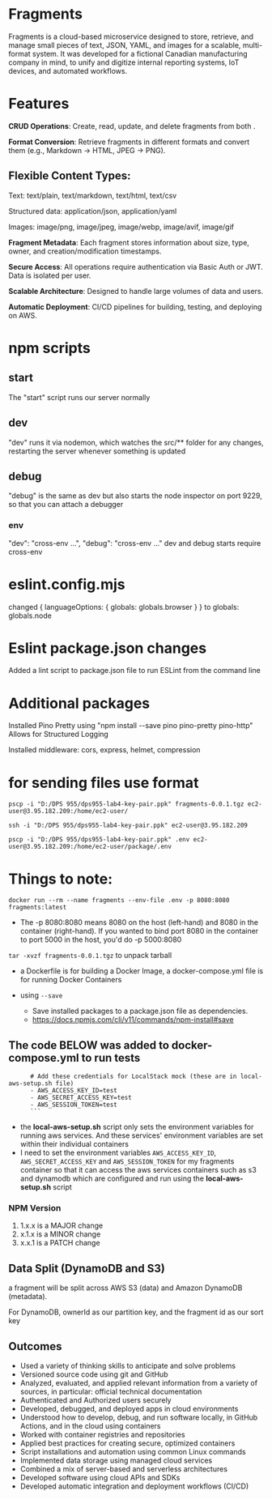 # Fragments

Fragments is a cloud-based microservice designed to store, retrieve, and manage small pieces of text, JSON, YAML, and images for a scalable, multi-format system. It was developed for a fictional Canadian manufacturing company in mind, to unify and digitize internal reporting systems, IoT devices, and automated workflows.

# Features

**CRUD Operations**: Create, read, update, and delete fragments from both .

**Format Conversion**: Retrieve fragments in different formats and convert them (e.g., Markdown → HTML, JPEG → PNG).

## Flexible Content Types:

Text: text/plain, text/markdown, text/html, text/csv

Structured data: application/json, application/yaml

Images: image/png, image/jpeg, image/webp, image/avif, image/gif

**Fragment Metadata**: Each fragment stores information about size, type, owner, and creation/modification timestamps.

**Secure Access**: All operations require authentication via Basic Auth or JWT. Data is isolated per user.

**Scalable Architecture**: Designed to handle large volumes of data and users.

**Automatic Deployment**: CI/CD pipelines for building, testing, and deploying on AWS.


# npm scripts

## start

The "start" script runs our server normally

## dev

"dev" runs it via nodemon, which watches the src/\*\* folder for any changes, restarting the server whenever something is updated

## debug

"debug" is the same as dev but also starts the node inspector on port 9229, so that you can attach a debugger

### env

"dev": "cross-env ...",
"debug": "cross-env ..."
dev and debug starts require cross-env

# eslint.config.mjs

changed { languageOptions: { globals: globals.browser } } to globals: globals.node

# Eslint package.json changes

Added a lint script to package.json file to run ESLint from the command line

# Additional packages

Installed Pino Pretty using "npm install --save pino pino-pretty pino-http"
Allows for Structured Logging

Installed middleware: cors, express, helmet, compression

# for sending files use format

`pscp -i "D:/DPS 955/dps955-lab4-key-pair.ppk" fragments-0.0.1.tgz ec2-user@3.95.182.209:/home/ec2-user/`

`ssh -i "D:/DPS 955/dps955-lab4-key-pair.ppk" ec2-user@3.95.182.209`

`pscp -i "D:/DPS 955/dps955-lab4-key-pair.ppk" .env ec2-user@3.95.182.209:/home/ec2-user/package/.env`

# Things to note:

`docker run --rm --name fragments --env-file .env -p 8080:8080 fragments:latest`

- The -p 8080:8080 means 8080 on the host (left-hand) and 8080 in the container (right-hand). If you wanted to bind port 8080 in the container to port 5000 in the host, you'd do -p 5000:8080

`tar -xvzf fragments-0.0.1.tgz` to unpack tarball

- a Dockerfile is for building a Docker Image, a docker-compose.yml file is for running Docker Containers

- using `--save`

  - Save installed packages to a package.json file as dependencies.
  - https://docs.npmjs.com/cli/v11/commands/npm-install#save

## The code BELOW was added to docker-compose.yml to run tests

````
      # Add these credentials for LocalStack mock (these are in local-aws-setup.sh file)
      - AWS_ACCESS_KEY_ID=test
      - AWS_SECRET_ACCESS_KEY=test
      - AWS_SESSION_TOKEN=test
      ```
````

- the **local-aws-setup.sh** script only sets the environment variables for running aws services. And these services' environment variables are set within their individual containers
- I need to set the environment variables `AWS_ACCESS_KEY_ID`, `AWS_SECRET_ACCESS_KEY` and `AWS_SESSION_TOKEN` for my fragments container so that it can access the aws services containers such as s3 and dynamodb which are configured and run using the **local-aws-setup.sh** script

### NPM Version

1. 1.x.x is a MAJOR change
2. x.1.x is a MINOR change
3. x.x.1 is a PATCH change

## Data Split (DynamoDB and S3)

a fragment will be split across AWS S3 (data) and Amazon DynamoDB (metadata).

For DynamoDB, ownerId as our partition key, and the fragment id as our sort key

## Outcomes
- Used a variety of thinking skills to anticipate and solve problems
- Versioned source code using git and GitHub
- Analyzed, evaluated, and applied relevant information from a variety of sources, in particular: official technical documentation
- Authenticated and Authorized users securely
- Developed, debugged, and deployed apps in cloud environments
- Understood how to develop, debug, and run software locally, in GitHub Actions, and in the cloud using containers
- Worked with container registries and repositories
- Applied best practices for creating secure, optimized containers
- Script installations and automation using common Linux commands
- Implemented data storage using managed cloud services
- Combined a mix of server-based and serverless architectures
- Developed software using cloud APIs and SDKs
- Developed automatic integration and deployment workflows (CI/CD)

